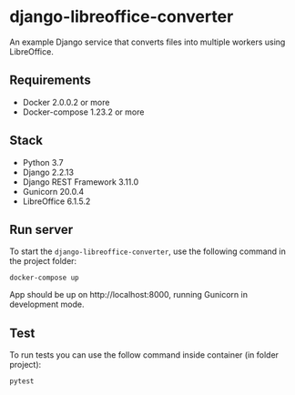 # django-libreoffice-converter
An example Django service that converts files into multiple workers using LibreOffice.

## Requirements

* Docker 2.0.0.2 or more
* Docker-compose 1.23.2 or more

## Stack

* Python 3.7
* Django 2.2.13
* Django REST Framework 3.11.0
* Gunicorn 20.0.4
* LibreOffice 6.1.5.2

## Run server

To start the `django-libreoffice-converter`, use the following command in the project folder:
```
docker-compose up
```
App should be up on http://localhost:8000, running Gunicorn in development mode.

## Test
To run tests you can use the follow command inside container (in folder project):
```
pytest
```
